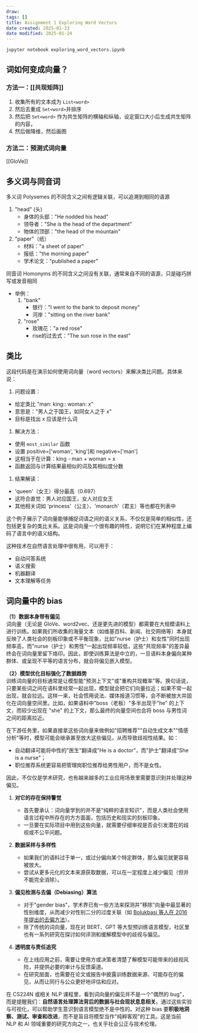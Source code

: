 ```yaml
---
draw:
tags: []
title: Assignment 1 Exploring Word Vectors
date created: 2025-01-23
date modified: 2025-01-24
---
```


```shell
jupyter notebook exploring_word_vectors.ipynb
```

## 词如何变成向量？

### 方法一：[[共现矩阵]]

1. 收集所有的文本成为 `List<word>`
2. 然后去重成 `Set<word>`并排序
3. 然后把 `Set<word>` 作为共生矩阵的横轴和纵轴，设定窗口大小后生成共生矩阵的内容，
4. 然后做降维，然后画图

### 方法二：预测式词向量

[[GloVe]]

## 多义词与同音词

多义词 Polysemes 的不同含义之间有逻辑关联，可以追溯到相同的语源

  1. "head" (头)
     - 身体的头部："He nodded his head"
     - 领导者："She is the head of the department"
     - 物体的顶部："the head of the mountain"
  2. "paper"（纸）
     - 材料："a sheet of paper"
     - 报纸："the morning paper"
     - 学术论文："published a paper"
     

同音词 Homonyms 的不同含义之间没有关联，通常来自不同的语源，只是碰巧拼写或发音相同

- 举例：
  1. "bank"
     - 银行："I went to the bank to deposit money"
     - 河岸："sitting on the river bank"
  2. "rose"
     - 玫瑰花："a red rose"
     - rise的过去式："The sun rose in the east"

## 类比

这段代码是在演示如何使用词向量（word vectors）来解决类比问题。具体来说：

1. 问题设置：
- 给定类比 "man: king:: woman: x"
- 意思是："男人之于国王，如同女人之于 x"
- 目标是找出 x 应该是什么词

1. 解决方法：
- 使用 `most_similar` 函数
- 设置 positive=['woman', 'king']和 negative=['man']
- 这相当于在计算：king - man + woman = x
- 函数返回与计算结果最相似的词及其相似度分数

1. 结果解读：
- 'queen'（女王）得分最高（0.697）
- 这符合直觉：男人对应国王，女人对应女王
- 其他相关词如 'princess'（公主）、'monarch'（君主）等也都在列表中

这个例子展示了词向量能够捕捉词语之间的语义关系，不仅仅是简单的相似性，还包括更复杂的类比关系。这是词向量一个很有趣的特性，说明它们在某种程度上编码了语言中的语义结构。

这种技术在自然语言处理中很有用，可以用于：

- 自动问答系统
- 语义搜索
- 机器翻译
- 文本理解等任务

## 词向量中的 bias

**（1）数据本身带有偏见**  
词向量（无论是 GloVe、word2vec、还是更先进的模型）都需要在大规模语料上进行训练。如果我们所收集的海量文本（如维基百科、新闻、社交网络等）本身就反映了人类社会的刻板印象或不平衡现象，比如"nurse（护士）和女性"同时出现频率高，而"nurse（护士）和男性"一起出现频率较低，这些"共现频率"的差异最终会在词向量里留下烙印。因此，即使训练算法是中立的，一旦语料本身偏向某种群体、或呈现不平等的语言分布，就会将偏见嵌入模型。

**（2）模型优化目标强化了数据趋势**  
训练词向量的目标通常是让模型能"预测上下文"或"重构共现概率"等。换句话说，只要某些词之间在语料里经常一起出现，模型就会把它们向量拉近；如果不常一起出现，就会拉远。这样一来，社会惯用说法、媒体报道习惯等，会不断被放大并固化在词向量空间里。比如，如果语料中"boss（老板）"多半出现于"he" 的上下文，而较少出现在 "she" 的上下文，那么最终的向量空间也会将 boss 与男性词之间的距离拉近。

在下游任务里，如果直接拿这些词向量来做例如"招聘推荐""自动生成文本""情感分析"等时，模型可能会继承甚至放大这些偏见，从而导致歧视性结果。如：

- 自动翻译可能将中性的"医生"翻译成"He is a doctor"，而"护士"翻译成"She is a nurse"；
- 职位推荐系统更容易把管理岗职位推荐给男性用户，而不是女性。

因此，不仅仅是学术研究，也有越来越多的工业应用场景里需要意识到并处理这种偏见。

1. **对它的存在保持警觉**
    
    - 首先要承认：词向量学到的并不是"纯粹的语言知识"，而是人类社会使用语言过程中所存在的方方面面，包括历史和现实的刻板印象。
    - 一旦要在实际项目中用到这些向量，就需要仔细审视是否会引发潜在的歧视或不公平问题。
2. **数据采样与多样性**
    
    - 如果我们的语料过于单一，或过分偏向某个特定群体，那么偏见就更容易被放大。
    - 尝试从更多元化的文本来源获取数据，可以在一定程度上减少偏见（但并不能完全消除）。
3. **偏见检测与去偏（Debiasing）算法**
    
    - 对于"gender bias"，学术界已有一些方法来探测并"移除"向量中最显著的性别维度，从而减少对性别二分的过度关联（如 [Bolukbasi 等人在 2016 年提出的去偏方法](https://arxiv.org/abs/1607.06520)）。
    - 除了传统的词向量，现在对 BERT、GPT 等大型预训练语言模型，社区里也有一系列研究在探讨如何评测和缓解模型中的歧视与偏见。
4. **透明度与责任追究**
    
    - 在上线应用之前，需要让使用方或决策者清楚了解模型可能带来的歧视风险，并提供必要的审计与反馈渠道。
    - 在研究层面，也需要在论文或报告中披露训练数据来源、可能存在的偏见，从而让同行与公众更好地评估和应对。

在 CS224N 或相关 NLP 课程里，看到词向量的偏见并不是一个"偶然的 bug"，而是提醒我们：**自然语言处理算法背后的数据与社会现状息息相关**。通过这些实验与可视化，可以帮助学生意识到语言模型绝不是中性的。对这种 bias 要**积极地洞察、测试、审查和改进**，而不是盲目将模型当作"纯粹客观"的工具。这是当前 NLP 和 AI 领域重要的研究方向之一，也关乎社会公正与技术伦理。
